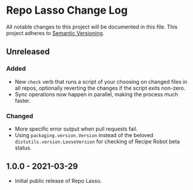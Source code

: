 # Repo Lasso Change Log

All notable changes to this project will be documented in this file. This project adheres to [Semantic Versioning](http://semver.org/).

<!-- markdownlint-disable MD024 -->

## Unreleased

### Added

- New `check` verb that runs a script of your choosing on changed files in all repos, optionally reverting the changes if the script exits non-zero.
- Sync operations now happen in parallel, making the process much faster.

### Changed

- More specific error output when pull requests fail.
- Using `packaging.version.Version` instead of the beloved `distutils.version.LooseVersion` for checking of Recipe Robot beta status.

## 1.0.0 - 2021-03-29

- Initial public release of Repo Lasso.
